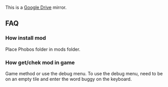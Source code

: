 This is a [Google Drive](https://drive.google.com/drive/folders/1n7KAw_ACSoOeiUhKhrPPfzm_V6dIiIy7) mirror.
## FAQ
### How install mod
Place Phobos folder in mods folder.
### How get/chek mod in game
Game method or use the debug menu. To use the debug menu, need to be on an empty tile and enter the word buggy on the keyboard.
